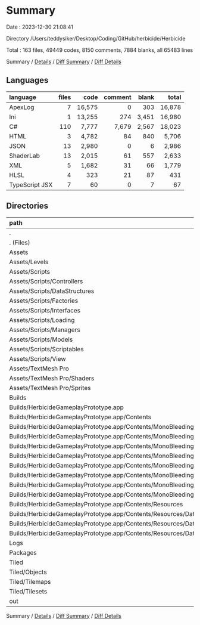 # Summary

Date : 2023-12-30 21:08:41

Directory /Users/teddysiker/Desktop/Coding/GitHub/herbicide/Herbicide

Total : 163 files,  49449 codes, 8150 comments, 7884 blanks, all 65483 lines

Summary / [Details](details.md) / [Diff Summary](diff.md) / [Diff Details](diff-details.md)

## Languages
| language | files | code | comment | blank | total |
| :--- | ---: | ---: | ---: | ---: | ---: |
| ApexLog | 7 | 16,575 | 0 | 303 | 16,878 |
| Ini | 1 | 13,255 | 274 | 3,451 | 16,980 |
| C# | 110 | 7,777 | 7,679 | 2,567 | 18,023 |
| HTML | 3 | 4,782 | 84 | 840 | 5,706 |
| JSON | 13 | 2,980 | 0 | 6 | 2,986 |
| ShaderLab | 13 | 2,015 | 61 | 557 | 2,633 |
| XML | 5 | 1,682 | 31 | 66 | 1,779 |
| HLSL | 4 | 323 | 21 | 87 | 431 |
| TypeScript JSX | 7 | 60 | 0 | 7 | 67 |

## Directories
| path | files | code | comment | blank | total |
| :--- | ---: | ---: | ---: | ---: | ---: |
| . | 163 | 49,449 | 8,150 | 7,884 | 65,483 |
| . (Files) | 1 | 925 | 1 | 1 | 927 |
| Assets | 133 | 11,030 | 7,761 | 3,214 | 22,005 |
| Assets/Levels | 5 | 760 | 0 | 1 | 761 |
| Assets/Scripts | 110 | 7,777 | 7,679 | 2,567 | 18,023 |
| Assets/Scripts/Controllers | 33 | 3,322 | 2,659 | 962 | 6,943 |
| Assets/Scripts/DataStructures | 5 | 118 | 97 | 29 | 244 |
| Assets/Scripts/Factories | 15 | 633 | 740 | 241 | 1,614 |
| Assets/Scripts/Interfaces | 2 | 37 | 143 | 27 | 207 |
| Assets/Scripts/Loading | 5 | 340 | 295 | 79 | 714 |
| Assets/Scripts/Managers | 4 | 937 | 568 | 220 | 1,725 |
| Assets/Scripts/Models | 41 | 2,046 | 2,892 | 914 | 5,852 |
| Assets/Scripts/Scriptables | 2 | 44 | 71 | 20 | 135 |
| Assets/Scripts/View | 3 | 300 | 214 | 75 | 589 |
| Assets/TextMesh Pro | 18 | 2,493 | 82 | 646 | 3,221 |
| Assets/TextMesh Pro/Shaders | 17 | 2,338 | 82 | 644 | 3,064 |
| Assets/TextMesh Pro/Sprites | 1 | 155 | 0 | 2 | 157 |
| Builds | 8 | 18,565 | 388 | 4,354 | 23,307 |
| Builds/HerbicideGameplayPrototype.app | 8 | 18,565 | 388 | 4,354 | 23,307 |
| Builds/HerbicideGameplayPrototype.app/Contents | 8 | 18,565 | 388 | 4,354 | 23,307 |
| Builds/HerbicideGameplayPrototype.app/Contents/MonoBleedingEdge | 5 | 18,562 | 388 | 4,353 | 23,303 |
| Builds/HerbicideGameplayPrototype.app/Contents/MonoBleedingEdge/etc | 5 | 18,562 | 388 | 4,353 | 23,303 |
| Builds/HerbicideGameplayPrototype.app/Contents/MonoBleedingEdge/etc/mono | 5 | 18,562 | 388 | 4,353 | 23,303 |
| Builds/HerbicideGameplayPrototype.app/Contents/MonoBleedingEdge/etc/mono (Files) | 1 | 13,255 | 274 | 3,451 | 16,980 |
| Builds/HerbicideGameplayPrototype.app/Contents/MonoBleedingEdge/etc/mono/2.0 | 1 | 1,594 | 28 | 280 | 1,902 |
| Builds/HerbicideGameplayPrototype.app/Contents/MonoBleedingEdge/etc/mono/4.0 | 1 | 1,594 | 28 | 280 | 1,902 |
| Builds/HerbicideGameplayPrototype.app/Contents/MonoBleedingEdge/etc/mono/4.5 | 1 | 1,594 | 28 | 280 | 1,902 |
| Builds/HerbicideGameplayPrototype.app/Contents/MonoBleedingEdge/etc/mono/mconfig | 1 | 525 | 30 | 62 | 617 |
| Builds/HerbicideGameplayPrototype.app/Contents/Resources | 3 | 3 | 0 | 1 | 4 |
| Builds/HerbicideGameplayPrototype.app/Contents/Resources/Data | 3 | 3 | 0 | 1 | 4 |
| Builds/HerbicideGameplayPrototype.app/Contents/Resources/Data (Files) | 2 | 2 | 0 | 1 | 3 |
| Builds/HerbicideGameplayPrototype.app/Contents/Resources/Data/StreamingAssets | 1 | 1 | 0 | 0 | 1 |
| Logs | 7 | 16,575 | 0 | 303 | 16,878 |
| Packages | 2 | 509 | 0 | 2 | 511 |
| Tiled | 11 | 560 | 0 | 10 | 570 |
| Tiled/Objects | 1 | 2 | 0 | 1 | 3 |
| Tiled/Tilemaps | 3 | 498 | 0 | 2 | 500 |
| Tiled/Tilesets | 7 | 60 | 0 | 7 | 67 |
| out | 1 | 1,285 | 0 | 0 | 1,285 |

Summary / [Details](details.md) / [Diff Summary](diff.md) / [Diff Details](diff-details.md)